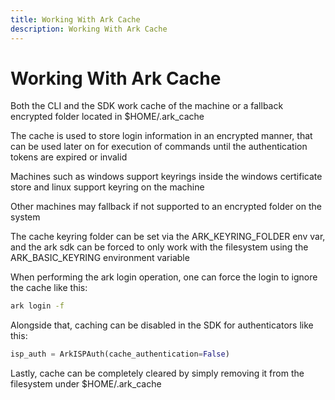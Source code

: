 ```yaml
---
title: Working With Ark Cache
description: Working With Ark Cache
---
```


# Working With Ark Cache
Both the CLI and the SDK work cache of the machine or a fallback encrypted folder located in $HOME/.ark_cache

The cache is used to store login information in an encrypted manner, that can be used later on for execution of commands until the authentication tokens are expired or invalid

Machines such as windows support keyrings inside the windows certificate store and linux support keyring on the machine

Other machines may fallback if not supported to an encrypted folder on the system

The cache keyring folder can be set via the ARK_KEYRING_FOLDER env var, and the ark sdk can be forced to only work with the filesystem using the ARK_BASIC_KEYRING environment variable

When performing the ark login operation, one can force the login to ignore the cache like this:
```bash
ark login -f
```

Alongside that, caching can be disabled in the SDK for authenticators like this:
```python
isp_auth = ArkISPAuth(cache_authentication=False)
```

Lastly, cache can be completely cleared by simply removing it from the filesystem under $HOME/.ark_cache